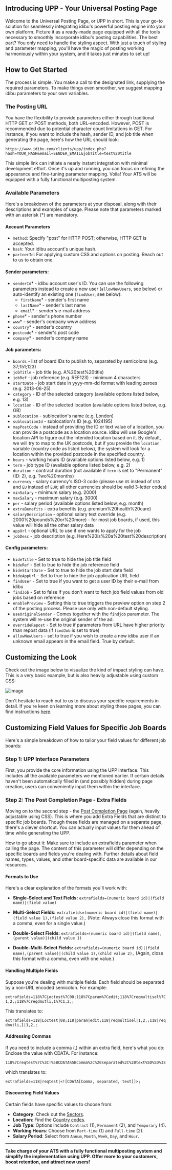 ## Introducing UPP - Your Universal Posting Page
Welcome to the Universal Posting Page, or UPP in short. This is your go-to solution for seamlessly integrating idibu's powerful posting engine into your own platform. Picture it as a ready-made page equipped with all the tools necessary to smoothly incorporate idibu's posting capabilities. The best part? You only need to handle the styling aspect. With just a touch of styling and parameter mapping, you'll have the magic of posting working harmoniously within your system, and it takes just minutes to set up!

## How to Get Started
The process is simple. You make a call to the designated link, supplying the required parameters. To make things even smoother, we suggest mapping idibu parameters to your own variables.

### The Posting URL
You have the flexibility to provide parameters either through traditional HTTP GET or POST methods, both URL-encoded. However, POST is recommended due to potential character count limitations in GET. For instance, if you want to include the hash, sender ID, and job title when generating the page, here's how the URL should look:

`https://www.idibu.com/clients/upp/index.php?hash=YOUR_HASH&email=SENDER_EMAIL&jobTitle=test%20title`

This simple link can initiate a nearly instant integration with minimal development effort. Once it's up and running, you can focus on refining the appearance and fine-tuning parameter mapping. Voila! Your ATS will be equipped with a fully functional multiposting system.

### Available Parameters
Here's a breakdown of the parameters at your disposal, along with their descriptions and examples of usage. Please note that parameters marked with an asterisk (*) are mandatory.

#### Account Parameters
- `method`: Specify "post" for HTTP POST; otherwise, HTTP GET is accepted.
- `hash`: Your idibu account's unique hash.
- `partnerId`: For applying custom CSS and options on posting. Reach out to us to obtain one.

#### Sender parameters:
- `senderId`* - idibu account user's ID. You can use the following parameters instead to create a new user (`allowNewUsers`, see below) or auto-identify an existing one (`findUser`, see below):
   - `firstName`* - sender's first name
   - `lastName`* - sender's last name
   - `email`* - sender's e-mail address
- `phone`* - sender's phone number
- `www`* - sender's company www address
- `country`* - sender's country
- `postcode`* - sender's post code
- `company`* - sender's company name

#### Job parameters:
- `boards` - list of board IDs to publish to, separated by semicolons (e.g. 37;151;123)
- `jobTitle` - job title (e.g. A%20test%20title)
- `jobRef` - job reference (e.g. REF123) - minimum 4 characters
- `startDate` - job start date in yyyy-mm-dd format with leading zeroes (e.g. 2013-06-25)
- `category` - ID of the selected category (available options listed below, e.g. 13)
- `location` - ID of the selected location (available options listed below, e.g. GB)
- `sublocation` - sublocation's name (e.g. London)
- `sublocationId` - sublocation's ID (e.g. 1024195)
- `mapPostCode` - instead of providing the ID or text value of a location, you can provide a postcode as a location source. idibu will use Google's location API to figure out the intended location based on it. By default, we will try to map to the UK postcode, but if you provide the `location` variable (country code as listed below), the system will look for a location within the provided postcode in the specified country.
- `hours` - working hours ID (available options listed below, e.g. 1)
- `term` - job type ID (available options listed below, e.g. 2)
- `duration` - contract duration (not available if `term` is set to "Permanent" (ID: 2), e.g. Two%20months)
- `currency` - salary currency's ISO-3 code (please use `US` instead of `USD` and `EU` instead of `EUR`; all other currencies should be valid 3-letter codes)
- `minSalary` - minimum salary (e.g. 2000)
- `maxSalary` - maximum salary (e.g. 3000)
- `per` - salary period (available options listed below, e.g. month)
- `extraBenefits` - extra benefits (e.g. premium%20health%20care)
- `salaryDescription` - optional salary text override (e.g. 2000%20pounds%20or%20more) - for most job boards, if used, this value will hide all the other salary data
- `appUrl` - optional URL to use if one wants to apply for the job
- `jobDesc` - job description (e.g. Here%20is%20a%20test%20description)

#### Config parameters:
- `hideTitle` - Set to true to hide the job title field
- `hideRef` - Set to true to hide the job reference field
- `hideStartDate` - Set to true to hide the job start date field
- `hideAppUrl` - Set to true to hide the job application URL field
- `findUser` - Set to true if you want to get a user ID by their e-mail from idibu
- `findJob` - Set to false if you don't want to fetch job field values from old jobs based on reference
- `enablePreview` - Setting this to true triggers the preview option on step 2 of the posting process. Please use only with non-default styling.
- `useOriginalSender` - Comes together with the `findjob` parameter. The system will re-use the original sender of the ad.
- `overrideRepost` - Set to true if parameters from URL have higher priority than repost data (if `findJob` is set to true)
- `allowNewUsers` - set to true if you wish to create a new idibu user if an unknown email appears in the email field. True by default.

## Customizing the Look
Check out the image below to visualize the kind of impact styling can have. This is a very basic example, but is also heavily adjustable using custom CSS:

![image](https://www.evernote.com/shard/s383/sh/282b25e9-2780-49ea-acf7-7575a496a640/1cc19af67c2f681f365f633470598ac8/res/5ba5bfaa-a032-4a40-b5aa-77ca48aa5a5e/skitch.png)

Don't hesitate to reach out to us to discuss your specific requirements in detail. If you're keen on learning more about styling these pages, you can find instructions [here](https://github.com/oneworldmarket/idibu-api/blob/master/UPP/styling.md).

## Customizing Field Values for Specific Job Boards
Here's a simple breakdown of how to tailor your field values for different job boards:

### Step 1: UPP Interface Parameters
First, you provide the core information using the UPP interface. This includes all the available parameters we mentioned earlier. If certain details haven't been automatically filled in (and possibly hidden) during page creation, users can conveniently input them within the interface.

### Step 2: The Post Completion Page - Extra Fields
Moving on to the second step - the [Post Completion Page](https://github.com/oneworldmarket/idibu-api/blob/master/posting-api/pcp.md) (again, heavily adjustable using CSS). This is where you add Extra Fields that are distinct to specific job boards. Though these fields are managed on a separate page, there's a clever shortcut. You can actually input values for them ahead of time while generating the UPP.

How to go about it: Make sure to include an extrafields parameter when calling the page. The content of this parameter will differ depending on the specific boards and fields you're dealing with. Further details about field names, types, values, and other board-specific data are available in our resources.

#### Formats to Use
Here's a clear explanation of the formats you'll work with:

- **Single-Select and Text Fields:**
  `extrafields=(numeric board id)|(field name)|(field value)`

- **Multi-Select Fields:**
  `extrafields=(numeric board id)|(field name)|(field value 1),(field value 2),`
  (Note: Always close this format with a comma, even for a single value.)

- **Double-Select Fields:**
  `extrafields=(numeric board id)|(field name),(parent value)|(child value 1)`

- **Double-Multi-Select Fields:**
  `extrafields=(numeric board id)|(field name),(parent value)|(child value 1),(child value 2),`
  (Again, close this format with a comma, even with one value.)

#### Handling Multiple Fields

Suppose you're dealing with multiple fields. Each field should be separated by a non-URL encoded semicolon. For example:

`extrafields=118%7CLoctest%7C08;118%7Cparam%7Cedit;118%7Creqmultisel%7C1,2,;118%7Creqdmutli,1%7C1,2,;`

This translates to:

`extrafields=118|Loctest|08;118|param|edit;118|reqmultisel|1,2,;118|reqdmutli,1|1,2,;`

#### Addressing Commas

If you need to include a comma (,) within an extra field, here's what you do: Enclose the value with CDATA. For instance:

`118%7Creqtest%7C%3C!%5BCDATA%5BComma%2C%20separated%2C%20text%5D%5D%3E`

which translates to:

`extrafields=118|reqtest|<![CDATA[Comma, separated, text]]>;`

#### Discovering Field Values

Certain fields have specific values to choose from:

- **Category**: Check out the [Sectors](https://github.com/oneworldmarket/idibu-api/blob/master/posting-api/Sector-and-locations.md#sectors).
- **Location**: Find the [Country codes](https://github.com/oneworldmarket/idibu-api/blob/master/posting-api/Sector-and-locations.md#country-codes).
- **Job Type**: Options include `Contract` (1), `Permanent` (2), and `Temporary` (4).
- **Working Hours**: Choose from `Part-time` (1) and `Full-time` (2).
- **Salary Period**: Select from `Annum`, `Month`, `Week`, `Day`, and `Hour`.

---

**Take charge of your ATS with a fully functional multiposting system and simplify the implementation using UPP. Offer more to your customers, boost retention, and attract new users!**
